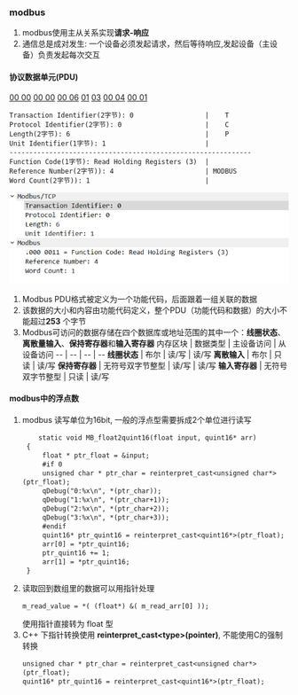 ### modbus
1. modbus使用主从关系实现**请求-响应**
2. 通信总是成对发生: 一个​设备​必须​发起​请求，​然后​等待​响应,发起​设备​（主​设备）​负责​发起​每次​交互

#### 协议数据单元(PDU)

<u>00 00</u> <u>00 00</u> <u>00 06</u> <u>01</u> <u>03</u> <u>00 04</u> <u>00 01</u>
```
Transaction Identifier(2字节): 0                  |    T
Protocol Identifier(2字节): 0                     |    C
Length(2字节): 6                                  |    P
Unit Identifier(1字节): 1                         |
-------------------------------------------------------------
Function Code(1字节): Read Holding Registers (3)  |
Reference Number(2字节)): 4                       | MODBUS
Word Count(2字节)): 1                             |
```
![格式](img/modbus帧格式.png)
1. Modbus PDU​格式​被​定义​为​一个​功能​代码，​后面​跟着​一​组​关联​的​数据
2. 该​数据​的​大小​和​内容​由​功能​代码​定义，​整个​PDU（功能​代码​和​数据）​的​大小​不能​超过 **​253** ​个​字​节
3. ​Modbus​可​访问​的​数据​存储​在​四​个​数据​库​或​地址​范围​的​其中​一个：**线圈​状态**、​**离散​量​输入**、​**保持​寄存器**​和 **​输入​寄存器** 
    内存区块 | 数据类型 | 主设备访问 | 从设备访问
     -- | -- | -- | --
     **线圈状态** | 布尔 | 读/写 | 读/写
     **离散输入** | 布尔 | 只读 | 读/写
     **保持寄存器** | 无符号双字节整型 | 读/写 | 读/写
     **输入寄存器** | 无符号双字节整型 | 只读 | 读/写


#### modbus中的浮点数
1. modbus 读写单位为16bit, 一般的浮点型需要拆成2个单位进行读写
   ```
       static void MB_float2quint16(float input, quint16* arr)
    {
        float * ptr_float = &input;
        #if 0
        unsigned char * ptr_char = reinterpret_cast<unsigned char*>(ptr_float);
        qDebug("0:%x\n", *(ptr_char));
        qDebug("1:%x\n", *(ptr_char+1));
        qDebug("2:%x\n", *(ptr_char+2));
        qDebug("3:%x\n", *(ptr_char+3));
        #endif
        quint16* ptr_quint16 = reinterpret_cast<quint16*>(ptr_float);
        arr[0] = *ptr_quint16;
        ptr_quint16 += 1;
        arr[1] = *ptr_quint16;
    }
    ```
2. 读取回到数组里的数据可以用指针处理
    ```
    m_read_value = *( (float*) &( m_read_arr[0] ));
    ```
    使用指针直接转为 float 型
3. C++ 下指针转换使用 **reinterpret_cast\<type\>(pointer)**, 不能使用C的强制转换
    ```
    unsigned char * ptr_char = reinterpret_cast<unsigned char*>(ptr_float);
    quint16* ptr_quint16 = reinterpret_cast<quint16*>(ptr_float);
    ```
